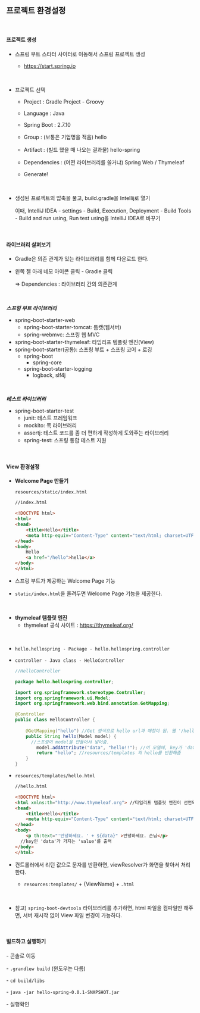 ## 프로젝트 환경설정

<br>

#### 프로젝트 생성

- 스프링 부트 스타터 사이터로 이동해서 스프링 프로젝트 생성

  - https://start.spring.io

<br>

- 프로젝트 선택

  - Project : Gradle Project - Groovy

  - Language : Java

  - Spring Boot : 2.7.10

  - Group : (보통은 기업명을 적음) hello

  - Artifact : (빌드 했을 때 나오는 결과물) hello-spring

  - Dependencies : (어떤 라이브러리를 쓸거냐) Spring Web / Thymeleaf

  - Generate!

<br>

- 생성된 프로젝트의 압축을 풀고, build.gradle을 Intellij로 열기

  이때, IntelliJ IDEA - settings - Build, Execution, Deployment - Build Tools - Build and run using, Run test using을 IntelliJ IDEA로 바꾸기

<br>

#### 라이브러리 살펴보기

- Gradle은 의존 관계가 있는 라이브러리를 함께 다운로드 한다.

- 왼쪽 젤 아래 네모 아이콘 클릭 - Gradle 클릭 

  => Dependencies : 라이브러리 간의 의존관계

<br>

***스프링 부트 라이브러리***

- spring-boot-starter-web
  - spring-boot-starter-tomcat: 톰캣(웹서버)
  - spring-webmvc: 스프링 웹 MVC
- spring-boot-starter-thymeleaf: 타임리프 템플릿 엔진(View)
- spring-boot-starter(공통): 스프링 부트 + 스프링 코어 + 로깅
  - spring-boot
    - spring-core
  - spring-boot-starter-logging
    - logback, slf4j

<br>

***테스트 라이브러리***

- spring-boot-starter-test
  - junit: 테스트 프레임워크
  - mockito: 목 라이브러리
  - assertj: 테스트 코드를 좀 더 편하게 작성하게 도와주는 라이브러리
  - spring-test: 스프링 통합 테스트 지원 

<br>



#### View 환경설정

- **Welcome Page 만들기**

  `resources/static/index.html`

  ```html
  //index.html
  
  <!DOCTYPE html>
  <html>
  <head>
      <title>Hello</title>
      <meta http-equiv="Content-Type" content="text/html; charset=UTF-8 /">
  </head>
  <body>
      Hello
      <a href="/hello">hello</a>
  </body>
  </html>
  ```

- 스프링 부트가 제공하는 Welcome Page 기능

- `static/index.html`을 올려두면 Welcome Page 기능을 제공한다.


<br>

- **thymeleaf 템플릿 엔진**
  - thymeleaf 공식 사이트 : https://thymeleaf.org/

<br>

- `hello.hellospring - Package - hello.hellospring.controller `

- `controller - Java class - HelloController`

  ```java
  //HelloController
  
  package hello.hellospring.controller;
  
  import org.springframework.stereotype.Controller;
  import org.springframework.ui.Model;
  import org.springframework.web.bind.annotation.GetMapping;
  
  @Controller
  public class HelloController {
      
      @GetMapping("hello") //Get 방식으로 hello url과 매칭이 됨. 웹 '/hello'로 들어가면 아래의 메서드를 호출함.
      public String hello(Model model) {
        //스프링이 model을 만들어서 넣어줌.
          model.addAttribute("data", "hello!!"); //이 모델에, key가 'data'이고, value가 'hello!!'인 속성을 추가해줌.
          return "hello"; //resources/templates 의 hello를 반환해줌
      }
  }
  ```

- `resources/templates/hello.html`

  ```html
  //hello.html
  
  <!DOCTYPE html>
  <html xmlns:th="http://www.thymeleaf.org"> //타임리프 템플릿 엔진이 선언되어 있음 => 타임리프 문법 사용 가능
  <head>
      <title>Hello</title>
      <meta http-equiv="Content-Type" content="text/html; charset=UTF-8" />
  </head>
  <body>
      <p th:text="'안녕하세요. ' + ${data}" >안녕하세요. 손님</p>
    //key인 'data'가 가지는 'value'를 출력
  </body>
  </html>
  ```

- 컨트롤러에서 리턴 값으로 문자를 반환하면, viewResolver가 화면을 찾아서 처리한다.

  - `resources:templates/` + {ViewName} + `.html`

<br>

- 참고) `spring-boot-devtools` 라이브러리를 추가하면, html 파일을 컴파일만 해주면, 서버 재시작 없이 View 파일 변경이 가능하다.

<br>

#### 빌드하고 실행하기

\- 콘솔로 이동

\- `.grandlew build` (윈도우는 다름)

\- `cd build/libs`

\- `java -jar hello-spring-0.0.1-SNAPSHOT.jar`

\- 실행확인